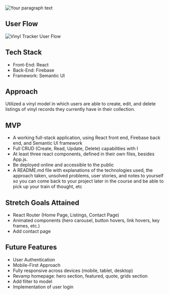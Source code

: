 ![Your paragraph text](https://user-images.githubusercontent.com/98721957/211424390-5e7e4696-5684-41cb-85ff-3894f52be083.png)


## User Flow
![Vinyl Tracker User Flow](https://user-images.githubusercontent.com/98721957/211425433-d9bafb10-4798-422b-8363-03f6d8491c68.png)

## Tech Stack
* Front-End: React
* Back-End: Firebase
* Framework: Semantic UI


## Approach
Utilized a vinyl model in which users are able to create, edit, and delete listings of vinyl records they currently have in their collection.

## MVP
* A working full-stack application, using React front end, Firebase back end, and Semantic UI framework
* Full CRUD (Create, Read, Update, Delete) capabilities with I
* At least three react components, defined in their own files, besides App.js.
* Be deployed online and accessible to the public
* A README.md file with explanations of the technologies used, the approach taken, unsolved problems, user stories, and notes to yourself so you can come back to your project later in the course and be able to pick up your train of thought, etc

## Stretch Goals Attained
* React Router (Home Page, Listings, Contact Page)
* Animated components (hero carousel, button hovers, link hovers, key frames, etc.)
* Add contact page


## Future Features
* User Authentication 
* Mobile-First Approach
* Fully responsive across devices (mobile, tablet, desktop)
* Revamp homepage: hero section, featured, quote, grids section
* Add filter to model
* Implementation of user login



